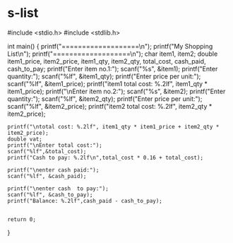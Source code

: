 # s-list
#include <stdio.h>
#include <stdlib.h>

int main()
{
    printf("===================\n");
    printf("My Shopping List\n");
    printf("===================\n");
    char item1, item2;
    double item1_price, item2_price, item1_qty, item2_qty, total_cost, cash_paid, cash_to_pay;
    printf("Enter item no.1:");
    scanf("%s", &item1);
    printf("Enter quantity:");
    scanf("%lf", &item1_qty);
    printf("Enter price per unit:");
    scanf("%lf", &item1_price);
    printf("item1 total cost: %.2lf", item1_qty * item1_price);
    printf("\nEnter   item no.2:");
    scanf("%s", &item2);
    printf("Enter quantity:");
    scanf("%lf", &item2_qty);
    printf("Enter price per unit:");
    scanf("%lf", &item2_price);
    printf("item2 total cost: %.2lf", item2_qty * item2_price);

    printf("\ntotal cost: %.2lf", item1_qty * item1_price + item2_qty * item2_price);
    double vat;
    printf("\nEnter total cost:");
    scanf("%lf",&total_cost);
    printf("Cash to pay: %.2lf\n",total_cost * 0.16 + total_cost);

    printf("\nenter cash paid:");
    scanf("%lf", &cash_paid);

    printf("\nenter cash  to pay:");
    scanf("%lf", &cash_to_pay);
    printf("Balance: %.2lf",cash_paid - cash_to_pay);


    return 0;
}
